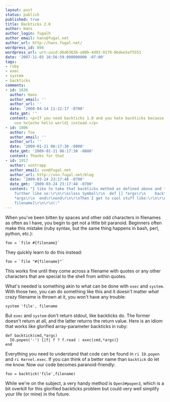 ```yaml
---
layout: post
status: publish
published: true
title: Backticks 2.0
author: Hans
author_login: fugalh
author_email: hans@fugal.net
author_url: http://hans.fugal.net/
wordpress_id: 894
wordpress_url: urn:uuid:d6d6363b-a80b-4d93-9179-8bdee5af5551
date: '2007-11-03 16:56:59.000000000 -07:00'
tags:
- ruby
- exec
- system
- backticks
comments:
- id: 1636
  author: Hans
  author_email: ''
  author_url: ''
  date: '2008-04-14 11:12:17 -0700'
  date_gmt: ''
  content: <p>If you need backticks 1.0 and you hate backticks because they illegible,
    use %x{echo hello world} instead.</p>
- id: 1806
  author: foo
  author_email: ''
  author_url: ''
  date: '2009-01-21 06:17:30 -0800'
  date_gmt: '2009-01-21 06:17:30 -0800'
  content: Thanks for that
- id: 1917
  author: vontrapp
  author_email: von@fugal.net
  author_url: http://von.fugal.net/blog
  date: '2009-03-24 23:17:48 -0700'
  date_gmt: '2009-03-24 23:17:48 -0700'
  content: "I like to take that backticks method as defined above and take it a step
    further like so:\r\n\r\nclass Symbol\r\n  def [] *args\r\n    backtick self.to_s,
    *args\r\n  end\r\nend\r\n\r\nThen I get to cool stuff like:\r\n\r\n:file[\"-ib\",
    filename]\r\n\r\n(:"
---
```

<p>When you've been bitten by spaces and other odd characters in filenames as
often as I have, you begin to get not a little bit paranoid. Beginners often
make this mistake (ruby syntax, but the same thing happens in bash, perl,
python, etc.):</p>

<pre><code>foo = `file #{filename}`
</code></pre>

<p>They quickly learn to do this instead:</p>

<pre><code>foo = `file "#{filename}"`
</code></pre>

<p>This works fine until they come across a filename with quotes or any other
characters that are special to the shell from within quotes.</p>

<p>What's needed is something akin to what can be done with <code>exec</code> and <code>system</code>.
With those two, you can do something like this and it doesn't matter <em>what</em>
crazy filename is thrown at it, you won't have any trouble:</p>

<pre><code>system 'file', filename
</code></pre>

<p>But <code>exec</code> and <code>system</code> don't return stdout, like backticks do. The former
doesn't return at all, and the latter returns the return value. Here is an
idiom that works like glorified array-parameter backticks in ruby:</p>

<pre><code>def backtick(cmd,*args)
  IO.popen('-') {|f| f ? f.read : exec(cmd,*args)}
end
</code></pre>

<p>Everything you need to understand that code can be found in <code>ri IO.popen</code> and
<code>ri Kernel.exec</code>.  If you can think of a better name than <code>backtick</code> do let me
know. Now our code becomes paranoid-friendly:</p>

<pre><code>foo = backtick('file',filename)
</code></pre>

<p>While we're on the subject, a very handy method is <code>Open3#popen3</code>, which is a
bit overkill for this glorified backticks problem but could very well simplify
your life (or mine) in the future.</p>
